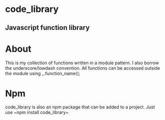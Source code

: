 code_library
=============
Javascript function library
-----------------

# About
This is my collection of functions written in a module pattern. I also borrow the underscore/lowdash convention. All functions can be accessed outside the module using _.function_name();

# Npm
code_library is also an npm package that can be added to a project.
Just use ~npm install code_library~ 
